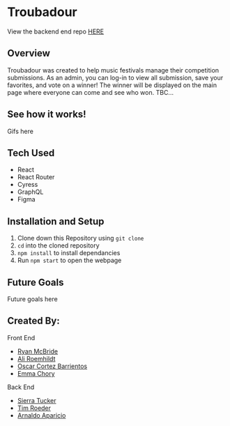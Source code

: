 # Troubadour

View the backend end repo [HERE](https://github.com/Troubadour-Project/troubadour_be)

## Overview

Troubadour was created to help music festivals manage their competition submissions. As an admin, you can log-in to view all submission, save your favorites, and vote on a winner! The winner will be displayed on the main page where everyone can come and see who won.
TBC...

## See how it works!

Gifs here

## Tech Used

- React
- React Router
- Cyress
- GraphQL
- Figma

## Installation and Setup

1. Clone down this Repository using `git clone`
2. `cd` into the cloned repository
3. `npm install` to install dependancies
4. Run `npm start` to open the webpage

## Future Goals

Future goals here

## Created By:

Front End
- [Ryan McBride](https://github.com/mr-ryan12)
- [Ali Roemhildt](https://github.com/aliroemhildt)
- [Oscar Cortez Barrientos](https://github.com/oacortez)
- [Emma Chory](https://github.com/Echory)

Back End
- [Sierra Tucker](https://github.com/Sierra-T-9598)
- [Tim Roeder](https://github.com/tjroeder)
- [Arnaldo Aparicio](https://github.com/arnaldoaparicio)





